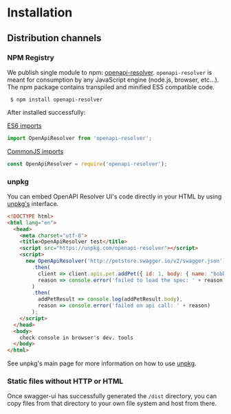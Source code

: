 # Installation

## Distribution channels

### NPM Registry

We publish single module to npm: [openapi-resolver](https://www.npmjs.com/package/openapi-resolver).
`openapi-resolver` is meant for consumption by any JavaScript engine (node.js, browser, etc...).
The npm package contains transpiled and minified ES5 compatible code.

```shell script
 $ npm install openapi-resolver
``` 

After installed successfully:

[ES6 imports](https://developer.mozilla.org/en-US/docs/Web/JavaScript/Reference/Statements/import)
```js
import OpenApiResolver from 'openapi-resolver';
```

[CommonJS imports](https://en.wikipedia.org/wiki/CommonJS)
```js
const OpenApiResolver = require('openapi-resolver');
```

### unpkg

You can embed OpenAPI Resolver UI's code directly in your HTML by using [unpkg's](https://unpkg.com/) interface.

```html
<!DOCTYPE html>
<html lang="en">
  <head>
    <meta charset="utf-8">
    <title>OpenApiResolver test</title>
    <script src="https://unpkg.com/openapi-resolver"></script>
    <script>
      new OpenApiResolver('http://petstore.swagger.io/v2/swagger.json')
        .then(
          client => client.apis.pet.addPet({ id: 1, body: { name: "bobby" } }),
          reason => console.error('failed to load the spec: ' + reason)
        )
        .then(
          addPetResult => console.log(addPetResult.body),
          reason => console.error('failed on api call: ' + reason)
        );
    </script>
  </head>
  <body>
    check console in browser's dev. tools
  </body>
</html>
```

See unpkg's main page for more information on how to use [unpkg](https://unpkg.com/).

### Static files without HTTP or HTML

Once swagger-ui has successfully generated the `/dist` directory, 
you can copy files from that directory to your own file system and host from there.
